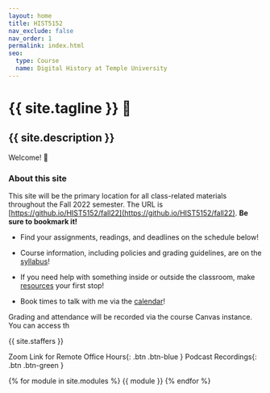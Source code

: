 ```yaml
---
layout: home
title: HIST5152
nav_exclude: false
nav_order: 1
permalink: index.html
seo:
  type: Course
  name: Digital History at Temple University
---
```


# {{ site.tagline }} 💾
## {{ site.description }}


Welcome! 👋

### About this site
This site will be the primary location for all class-related materials throughout the Fall 2022 semester. The URL is [https://github.io/HIST5152/fall22](https://github.io/HIST5152/fall22). **Be sure to bookmark it!** 

- Find your assignments, readings, and deadlines on the schedule below!

- Course information, including policies and grading guidelines, are on the [syllabus](../syllabus)!

- If you need help with something inside or outside the classroom, make [resources](../resources) your first stop!

- Book times to talk with me via the [calendar](../calendar)!


Grading and attendance will be recorded via the course Canvas instance. You can access th

{{ site.staffers }}

Zoom Link for Remote Office Hours{: .btn .btn-blue } Podcast Recordings{: .btn .btn-green }

{% for module in site.modules %} {{ module }} {% endfor %}
